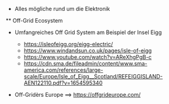 * Alles mögliche rund um die Elektronik

** Off-Grid Ecosystem
- Umfangreiches Off Grid System am Beispiel der Insel Eigg
  - https://isleofeigg.org/eigg-electric/
  - https://www.windandsun.co.uk/pages/isle-of-eigg
  - https://www.youtube.com/watch?v=AReXhgPgB-c
  - https://cdn.sma.de/fileadmin/content/www.sma-america.com/references/large-scale/Europe/Isle_of_Eigg__Scotland/REFEIGGISLAND-AEN122110.pdf?v=1654595340
 
- Off-Gridèrs Europe ==> https://offgrideurope.com/ 
